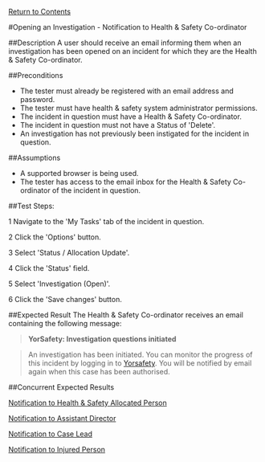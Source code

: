 [Return to Contents](https://github.com/infojam-james/test-cases/blob/master/Contents.md)

#Opening an Investigation - Notification to Health & Safety Co-ordinator

##Description
A user should receive an email informing them when an investigation has been opened on an incident for which they are the Health & Safety Co-ordinator.

##Preconditions 
+ The tester must already be registered with an email address and password.
+ The tester must have health & safety system administrator permissions.
+ The incident in question must have a Health & Safety Co-ordinator.
+ The incident in question must not have a Status of 'Delete'.
+ An investigation has not previously been instigated for the incident in question.

##Assumptions
+ A supported browser is being used.
+ The tester has access to the email inbox for the Health & Safety Co-ordinator of the incident in question.

##Test Steps:

1 Navigate to the 'My Tasks' tab of the incident in question.

2 Click the 'Options' button.

3 Select 'Status / Allocation Update'.

4 Click the 'Status' field.

5 Select 'Investigation (Open)'.

6 Click the 'Save changes' button.

##Expected Result
The Health & Safety Co-ordinator receives an email containing the following message:

>**YorSafety: Investigation questions initiated**

>An investigation has been initiated. You can monitor the progress of this incident by logging in to [Yorsafety](https://www.yorsafety.org.uk).  You will be notified by email again when this case has been authorised.  

##Concurrent Expected Results

[Notification to Health & Safety Allocated Person](https://github.com/infojam-james/test-cases/blob/master/Investigations/Opening-an-Investigation/investigations-1.md)

[Notification to Assistant Director](https://github.com/infojam-james/test-cases/blob/master/Investigations/Opening-an-Investigation/investigations-2.md)

[Notification to Case Lead](https://github.com/infojam-james/test-cases/blob/master/Investigations/Opening-an-Investigation/investigations-5.md)

[Notification to Injured Person](https://github.com/infojam-james/test-cases/blob/master/Investigations/Opening-an-Investigation/investigations-6.md)
